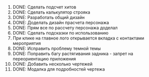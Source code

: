 1. DONE: Сделать подсчет хитов
2. DONE: Сделать калькулятор строяка
3. DONE: Разработать общий дизайн
4. DONE: Доделать дизайн прасчета персонажа
5. DONE: Прям все по рассчету персонажа доделал
6. DONE: Сделать подсказки по использованию
7. При клике на главное лого открывается вкладка с контактами мероприятия
8. DONE: Исправить проблему темной темы
9. DONE: Поправить багу растягивания задника - запрет на переориентацию приложения
10. DONE: Добавить несколько чертежей
11. DONE: Модалка для подробностей чертежа
